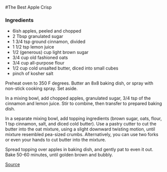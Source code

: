 #The Best Apple Crisp

### Ingredients
- 6ish apples, peeled and chopped
- 2 Tbsp granulated sugar
- 1 3/4 tsp ground cinnamon, divided
- 1 1/2 tsp lemon juice
- 1/2 (generous) cup light brown sugar
- 3/4 cup old fashioned oats
- 3/4 cup all-purpose flour
- 1/2 cup cold unsalted butter, diced into small cubes
- pinch of kosher salt

Preheat oven to 350 F degrees.  Butter an 8x8 baking dish, or spray with non-stick cooking spray.  Set aside.

In a mixing bowl, add chopped apples, granulated sugar, 3/4 tsp of the cinnamon and lemon juice.  Stir to combine, then transfer to prepared baking dish.

In a separate mixing bowl, add topping ingredients (brown sugar, oats, flour, 1 tsp cinnamon, salt, and diced cold butter).  Use a pastry cutter to cut the butter into the oat mixture, using a slight downward twisting motion, until mixture resembled pea-sized crumbs.  Alternatively, you can use two forks or even your hands to cut butter into the mixture.

Spread topping over apples in baking dish, and gently pat to even it out.  Bake 50-60 minutes, until golden brown and bubbly.

[Source](https://www.thechunkychef.com/old-fashioned-easy-apple-crisp/)
